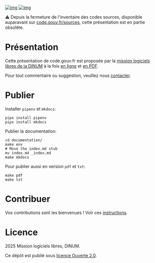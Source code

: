 [![img](https://img.shields.io/badge/code.gouv.fr-publi%C3%A9-orange.svg)](https://code.gouv.fr/documentation/#quels-degres-douverture-pour-les-codes-sources)
[![img](https://img.shields.io/badge/We%20support-BlueHats-blue.svg)](https://bluehats.world)

⚠️ Depuis la fermeture de l'inventaire des codes sources, disponible auparavant sur [code.gouv.fr/sources](https://code.gouv.fr/sources), cette présentation est en partie obsolète.

# Présentation

Cette présentation de code.gouv.fr est proposée par la [mission logiciels libres de la DINUM](https://code.gouv.fr) à la fois [en ligne](https://code.gouv.fr/presentation/) et [en PDF](https://code.gouv.fr/presentation/codegouvfr-presentation.pdf).

Pour tout commentaire ou suggestion, veuillez nous [contacter](https://code.gouv.fr/fr/contact/).

# Publier

Installer `pipenv` et `mkdocs`:

```
pipx install pipenv
pipx install mkdocs
```

Publier la documentation:

```
cd documentation/
make env
# Move the index.md stub
mv index.md _index.md
make mkdocs
```

Pour publier aussi en version `pdf` et `txt`:

```
make pdf
make txt
```

# Contribuer

Vos contributions sont les bienvenues !  Voir ces [instructions](https://github.com/codegouvfr/codegouvfr-presentation/blob/main/CONTRIBUTING.fr.md).

# Licence

2025 Mission logiciels libres, DINUM.

Ce dépôt est publié sous [licence Ouverte 2.0](https://raw.githubusercontent.com/codegouvfr/codegouvfr-presentation/refs/heads/main/LICENSES/LICENSE.Etalab-2.0.txt).
